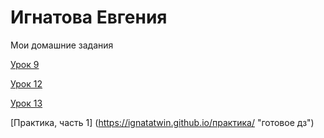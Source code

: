 
# Игнатова Евгения
Мои домашние задания

  [Урок 9](ignatatwin.github.io/lesson_9/css "готовое дз")

  [Урок 12](https://ignatatwin.github.io/lesson_12/ "готовое дз")

  [Урок 13](https://ignatatwin.github.io/perfect_pixel/ "готовое дз")

  [Практика, часть 1] (https://ignatatwin.github.io/практика/ "готовое дз")
